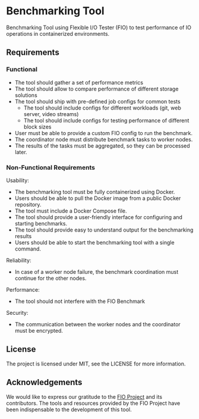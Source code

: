 # Benchmarking Tool
Benchmarking Tool using Flexible I/O Tester (FIO) to test performance of IO
operations in containerized environments.

## Requirements
### Functional
- The tool should gather a set of performance metrics
- The tool should allow to compare performance of different storage solutions
- The tool should ship with pre-defined job configs for common tests
  - The tool should include configs for different workloads (git, web server, video streams)
  - The tool should include configs for testing performance of different block sizes
- User must be able to provide a custom FIO config to run the benchmark.
- The coordinator node must distribute benchmark tasks to worker nodes.
- The results of the tasks must be aggregated, so they can be processed later.

### Non-Functional Requirements
Usability:
- The benchmarking tool must be fully containerized using Docker.
- Users should be able to pull the Docker image from a public Docker repository.
- The tool must include a Docker Compose file.
- The tool should provide a user-friendly interface for configuring and starting benchmarks.
- The tool should provide easy to understand output for the benchmarking results
- Users should be able to start the benchmarking tool with a single command.

Reliability:
- In case of a worker node failure, the benchmark coordination must continue for the other nodes.

Performance:
- The tool should not interfere with the FIO Benchmark

Security:
- The communication between the worker nodes and the coordinator must be encrypted.

## License
The project is licensed under MIT, see the LICENSE for more information.

## Acknowledgements
We would like to express our gratitude to the
[FIO Project](https://fio.readthedocs.io/en/latest/fio_doc.html) and its
contributors.
The tools and resources provided by the FIO Project have been indispensable to
the development of this tool.
